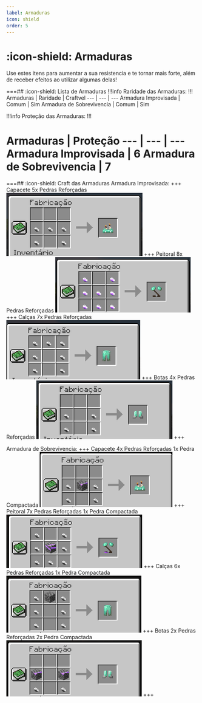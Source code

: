 ```yaml
---
label: Armaduras
icon: shield
order: 5
---
```


# :icon-shield: Armaduras

Use estes itens para aumentar a sua resistencia e te tornar mais forte, além de receber efeitos ao utilizar algumas delas! 

===## :icon-shield: Lista de Armaduras
!!!info Raridade das Armaduras:
!!!
Armaduras         | Raridade | Craftvel
---             | ---  | ---
Armadura Improvisada  | Comum | Sim
Armadura de Sobrevivencia | Comum | Sim



!!!info Proteção das Armaduras:
!!!

Armaduras         | Proteção 
---             | --- | ---
Armadura Improvisada  | 6
Armadura de Sobrevivencia | 7
===

===## :icon-shield: Craft das Armaduras
Armadura Improvisada:
+++ Capacete
5x Pedras Reforçadas
![](../static/capaceteimprovisado.png)
+++ Peitoral
8x Pedras Reforçadas
![](../static/peitoralimprovisado.png)
+++ Calças
7x Pedras Reforçadas
![](../static/calcaimprovisada.png)
+++ Botas
4x Pedras Reforçadas
![](../static/botaimprovisada.png)
+++

Armadura de Sobrevivencia:
+++ Capacete
4x Pedras Reforçadas
1x Pedra Compactada
![](../static/sobrevivenciacapa.png)
+++ Peitoral
7x Pedras Reforçadas
1x Pedra Compactada
![](../static/sobrevivenciapeito.png)
+++ Calças
6x Pedras Reforçadas
1x Pedra Compactada
![](../static/sobrevivenciacalca.png)
+++ Botas
2x Pedras Reforçadas
2x Pedra Compactada
![](../static/sobrevivenciabota.png)
+++

